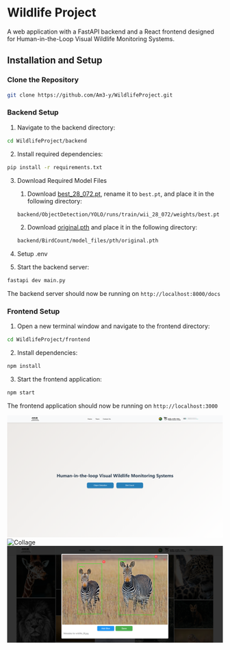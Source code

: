 # Wildlife Project
A web application with a FastAPI backend and a React frontend designed for Human-in-the-Loop Visual Wildlife Monitoring Systems.

## Installation and Setup
### Clone the Repository
```bash
git clone https://github.com/Am3-y/WildlifeProject.git
```

### Backend Setup
1. Navigate to the backend directory:
```bash
cd WildlifeProject/backend
```

2. Install required dependencies:
```bash
pip install -r requirements.txt
```

3. Download Required Model Files

    1. Download [best_28_072.pt](https://drive.google.com/file/d/1ayoChH5EFXFhj2B3z_pJJq3HDR7etf4n/view), rename it to `best.pt`, and place it in the following directory:

    ```bash
    backend/ObjectDetection/YOLO/runs/train/wii_28_072/weights/best.pt
    ```

    2. Download [original.pth](https://drive.google.com/file/d/1MiVNz53icmq-Miyn2ML3w0EELx1WDqHi/view) and place it in the following directory:

    ```bash
    backend/BirdCount/model_files/pth/original.pth
    ```

4. Setup .env

5. Start the backend server:
```bash
fastapi dev main.py
```
The backend server should now be running on `http://localhost:8000/docs`

### Frontend Setup
1. Open a new terminal window and navigate to the frontend directory:
```bash
cd WildlifeProject/frontend
```

2. Install dependencies:
```bash
npm install
```

3. Start the frontend application:
```bash
npm start
```
The frontend application should now be running on `http://localhost:3000`

![Welcome Page](./images/WelcomePage.png)
![Collage](./images/Collage.png)
![Bounding Box](./images/BoundingBox.png)
```